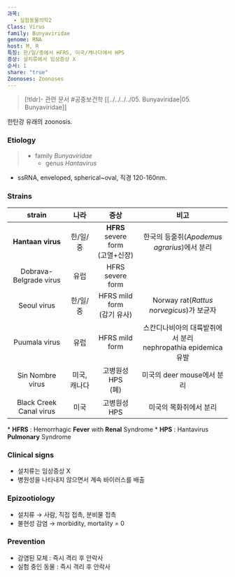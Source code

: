 ```yaml
---
과목:
  - 실험동물의학2
Class: Virus
family: Bunyaviridae
genome: RNA
host: M, R
특징: 한/일/중에서 HFRS, 미국/캐나다에서 HPS
증상: 설치류에서 임상증상 X
순서: 1
share: "true"
Zoonoses: Zoonoses
---
```

>[!tldr]- 관련 문서
>#공중보건학
>[[../../../../05. Bunyaviridae|05. Bunyaviridae]]


한탄강 유래의 zoonosis.
### Etiology
> - family *Bunyaviridae*
> 	- genus *Hantavirus*

- ssRNA, enveloped, spherical~oval, 직경 120-160nm.
### Strains

|         strain          |   나라    |               증상                |                       비고                       |
| :---------------------: | :-----: | :-----------------------------: | :--------------------------------------------: |
|    **Hantaan virus**    |  한/일/중  | **HFRS** severe form<br>(고열+신장) |       한국의 등줄쥐(*Apodemus agrarius*)에서 분리        |
| Dobrava-Belgrade virus  |   유럽    |        HFRS severe form         |                                                |
|       Seoul virus       |  한/일/중  |    HFRS mild form<br>(감기 유사)    |      Norway rat(*Rattus norvegicus*)가 보균자      |
|      Puumala virus      |   유럽    |         HFRS mild form          | 스칸디나비아의 대륙밭쥐에서 분리<br>nephropathia epidemica 유발 |
|    Sin Nombre virus     | 미국, 캐나다 |         고병원성 HPS<br>(폐)         |              미국의 deer mouse에서 분리               |
| Black Creek Canal virus |   미국    |            고병원성 HPS             |                  미국의 목화쥐에서 분리                  |

 \* **HFRS** : Hemorrhagic **Fever** with **Renal** Syndrome
 \* **HPS** : Hantavirus **Pulmonary** Syndrome

### Clinical signs
- 설치류는 임상증상 X
- 병원성을 나타내지 않으면서 계속 바이러스를 배출
### Epizootiology
- 설치류 → 사람, 직접 접촉, 분비물 접촉
- 불현성 감염 → morbidity, mortality = 0

### Prevention
- 감염된 모체 : 즉시 격리 후 안락사
- 실험 중인 동물 : 즉시 격리 후 안락사